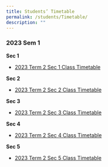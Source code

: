```yaml
---
title: Students’ Timetable
permalink: /students/Timetable/
description: ""
---
```

### 2023 Sem 1

**Sec 1**
* [2023 Term 2 Sec 1 Class Timetable](/files/Timetables/Students%20Timetable/2023%20Term%202%20Sec%201%20Class%20Timetable.pdf)

**Sec 2**
* [2023 Term 2 Sec 2 Class Timetable](/files/Timetables/Students%20Timetable/2023%20Term%202%20Sec%202%20Class%20Timetable.pdf)

**Sec 3**
* [2023 Term 2 Sec 3 Class Timetable](/files/Timetables/Students%20Timetable/2023%20Term%202%20Sec%203%20Class%20Timetable_v3.pdf)

**Sec 4**
* [2023 Term 2 Sec 4 Class Timetable](/files/Timetables/Students%20Timetable/2023%20Term%202%20Sec%204%20Class%20Timetable_v3.pdf)

**Sec 5**
* [2023 Term 2 Sec 5 Class Timetable](/files/Timetables/Students%20Timetable/2023%20Term%202%20Sec%205%20Class%20Timetable_v3.pdf)